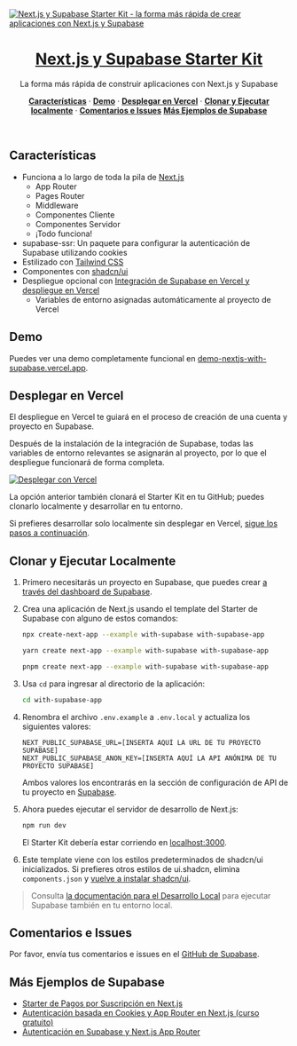 <a href="https://demo-nextjs-with-supabase.vercel.app/">
  <img alt="Next.js y Supabase Starter Kit - la forma más rápida de crear aplicaciones con Next.js y Supabase" src="https://demo-nextjs-with-supabase.vercel.app/opengraph-image.png">
  <h1 align="center">Next.js y Supabase Starter Kit</h1>
</a>

<p align="center">
 La forma más rápida de construir aplicaciones con Next.js y Supabase
</p>

<p align="center">
  <a href="#características"><strong>Características</strong></a> ·
  <a href="#demo"><strong>Demo</strong></a> ·
  <a href="#desplegar-en-vercel"><strong>Desplegar en Vercel</strong></a> ·
  <a href="#clonar-y-ejecutar-localmente"><strong>Clonar y Ejecutar localmente</strong></a> ·
  <a href="#comentarios-problemas"><strong>Comentarios e Issues</strong></a>
  <a href="#más-ejemplos-supabase"><strong>Más Ejemplos de Supabase</strong></a>
</p>
<br/>

## Características

- Funciona a lo largo de toda la pila de [Next.js](https://nextjs.org)
  - App Router
  - Pages Router
  - Middleware
  - Componentes Cliente
  - Componentes Servidor
  - ¡Todo funciona!
- supabase-ssr: Un paquete para configurar la autenticación de Supabase utilizando cookies
- Estilizado con [Tailwind CSS](https://tailwindcss.com)
- Componentes con [shadcn/ui](https://ui.shadcn.com/)
- Despliegue opcional con [Integración de Supabase en Vercel y despliegue en Vercel](#desplegar-en-vercel)
  - Variables de entorno asignadas automáticamente al proyecto de Vercel

## Demo

Puedes ver una demo completamente funcional en [demo-nextjs-with-supabase.vercel.app](https://demo-nextjs-with-supabase.vercel.app/).

## Desplegar en Vercel

El despliegue en Vercel te guiará en el proceso de creación de una cuenta y proyecto en Supabase.

Después de la instalación de la integración de Supabase, todas las variables de entorno relevantes se asignarán al proyecto, por lo que el despliegue funcionará de forma completa.

[![Desplegar con Vercel](https://vercel.com/button)](https://vercel.com/new/clone?repository-url=https%3A%2F%2Fgithub.com%2Fvercel%2Fnext.js%2Ftree%2Fcanary%2Fexamples%2Fwith-supabase&project-name=nextjs-with-supabase&repository-name=nextjs-with-supabase&demo-title=nextjs-with-supabase&demo-description=This+starter+configures+Supabase+Auth+to+use+cookies%2C+making+the+user%27s+session+available+throughout+the+entire+Next.js+app+-+Client+Components%2C+Server+Components%2C+Route+Handlers%2C+Server+Actions+and+Middleware.&demo-url=https%3A%2F%2Fdemo-nextjs-with-supabase.vercel.app%2F&external-id=https%3A%2F%2Fgithub.com%2Fvercel%2Fnext.js%2Ftree%2Fcanary%2Fexamples%2Fwith-supabase&demo-image=https%3A%2F%2Fdemo-nextjs-with-supabase.vercel.app%2Fopengraph-image.png)

La opción anterior también clonará el Starter Kit en tu GitHub; puedes clonarlo localmente y desarrollar en tu entorno.

Si prefieres desarrollar solo localmente sin desplegar en Vercel, [sigue los pasos a continuación](#clonar-y-ejecutar-localmente).

## Clonar y Ejecutar Localmente

1. Primero necesitarás un proyecto en Supabase, que puedes crear [a través del dashboard de Supabase](https://database.new).

2. Crea una aplicación de Next.js usando el template del Starter de Supabase con alguno de estos comandos:

   ```bash
   npx create-next-app --example with-supabase with-supabase-app
   ```

   ```bash
   yarn create next-app --example with-supabase with-supabase-app
   ```

   ```bash
   pnpm create next-app --example with-supabase with-supabase-app
   ```

3. Usa `cd` para ingresar al directorio de la aplicación:

   ```bash
   cd with-supabase-app
   ```

4. Renombra el archivo `.env.example` a `.env.local` y actualiza los siguientes valores:

   ```
   NEXT_PUBLIC_SUPABASE_URL=[INSERTA AQUÍ LA URL DE TU PROYECTO SUPABASE]
   NEXT_PUBLIC_SUPABASE_ANON_KEY=[INSERTA AQUÍ LA API ANÓNIMA DE TU PROYECTO SUPABASE]
   ```

   Ambos valores los encontrarás en la sección de configuración de API de tu proyecto en [Supabase](https://app.supabase.com/project/_/settings/api).

5. Ahora puedes ejecutar el servidor de desarrollo de Next.js:

   ```bash
   npm run dev
   ```

   El Starter Kit debería estar corriendo en [localhost:3000](http://localhost:3000/).

6. Este template viene con los estilos predeterminados de shadcn/ui inicializados. Si prefieres otros estilos de ui.shadcn, elimina `components.json` y [vuelve a instalar shadcn/ui](https://ui.shadcn.com/docs/installation/next).

> Consulta [la documentación para el Desarrollo Local](https://supabase.com/docs/guides/getting-started/local-development) para ejecutar Supabase también en tu entorno local.

## Comentarios e Issues

Por favor, envía tus comentarios e issues en el [GitHub de Supabase](https://github.com/supabase/supabase/issues/new/choose).

## Más Ejemplos de Supabase

- [Starter de Pagos por Suscripción en Next.js](https://github.com/vercel/nextjs-subscription-payments)
- [Autenticación basada en Cookies y App Router en Next.js (curso gratuito)](https://youtube.com/playlist?list=PL5S4mPUpp4OtMhpnp93EFSo42iQ40XjbF)
- [Autenticación en Supabase y Next.js App Router](https://github.com/supabase/supabase/tree/master/examples/auth/nextjs)
